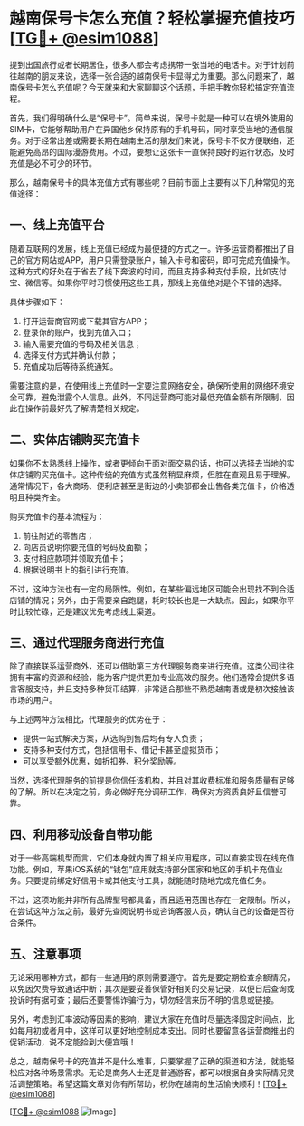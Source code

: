 # 越南保号卡怎么充值？轻松掌握充值技巧[[TG💪+ @esim1088](https://t.me/s/esim1088)]

提到出国旅行或者长期居住，很多人都会考虑携带一张当地的电话卡。对于计划前往越南的朋友来说，选择一张合适的越南保号卡显得尤为重要。那么问题来了，越南保号卡怎么充值呢？今天就来和大家聊聊这个话题，手把手教你轻松搞定充值流程。

首先，我们得明确什么是“保号卡”。简单来说，保号卡就是一种可以在境外使用的SIM卡，它能够帮助用户在异国他乡保持原有的手机号码，同时享受当地的通信服务。对于经常出差或需要长期在越南生活的朋友们来说，保号卡不仅方便联络，还能避免高昂的国际漫游费用。不过，要想让这张卡一直保持良好的运行状态，及时充值是必不可少的环节。

那么，越南保号卡的具体充值方式有哪些呢？目前市面上主要有以下几种常见的充值途径：

## 一、线上充值平台

随着互联网的发展，线上充值已经成为最便捷的方式之一。许多运营商都推出了自己的官方网站或APP，用户只需登录账户，输入卡号和密码，即可完成充值操作。这种方式的好处在于省去了线下奔波的时间，而且支持多种支付手段，比如支付宝、微信等。如果你平时习惯使用这些工具，那线上充值绝对是个不错的选择。

具体步骤如下：
1. 打开运营商官网或下载其官方APP；
2. 登录你的账户，找到充值入口；
3. 输入需要充值的号码及相关信息；
4. 选择支付方式并确认付款；
5. 充值成功后等待系统通知。

需要注意的是，在使用线上充值时一定要注意网络安全，确保所使用的网络环境安全可靠，避免泄露个人信息。此外，不同运营商可能对最低充值金额有所限制，因此在操作前最好先了解清楚相关规定。

## 二、实体店铺购买充值卡

如果你不太熟悉线上操作，或者更倾向于面对面交易的话，也可以选择去当地的实体店铺购买充值卡。这种传统的充值方式虽然稍显麻烦，但胜在直观且易于理解。通常情况下，各大商场、便利店甚至是街边的小卖部都会出售各类充值卡，价格透明且种类齐全。

购买充值卡的基本流程为：
1. 前往附近的零售店；
2. 向店员说明你要充值的号码及面额；
3. 支付相应款项并领取充值卡；
4. 根据说明书上的指引进行充值。

不过，这种方法也有一定的局限性。例如，在某些偏远地区可能会出现找不到合适店铺的情况；另外，由于需要亲自跑腿，耗时较长也是一大缺点。因此，如果你平时比较忙碌，还是建议优先考虑线上渠道。

## 三、通过代理服务商进行充值

除了直接联系运营商外，还可以借助第三方代理服务商来进行充值。这类公司往往拥有丰富的资源和经验，能为客户提供更加专业高效的服务。他们通常会提供多语言客服支持，并且支持多种货币结算，非常适合那些不熟悉越南语或是初次接触该市场的用户。

与上述两种方法相比，代理服务的优势在于：
- 提供一站式解决方案，从选购到售后均有专人负责；
- 支持多种支付方式，包括信用卡、借记卡甚至虚拟货币；
- 可以享受额外优惠，如折扣券、积分奖励等。

当然，选择代理服务的前提是你信任该机构，并且对其收费标准和服务质量有足够的了解。所以在决定之前，务必做好充分调研工作，确保对方资质良好且信誉可靠。

## 四、利用移动设备自带功能

对于一些高端机型而言，它们本身就内置了相关应用程序，可以直接实现在线充值功能。例如，苹果iOS系统的“钱包”应用就支持部分国家和地区的手机卡充值业务。只要提前绑定好信用卡或其他支付工具，就能随时随地完成充值任务。

不过，这项功能并非所有品牌型号都具备，而且适用范围也存在一定限制。所以，在尝试这种方法之前，最好先查阅说明书或咨询客服人员，确认自己的设备是否符合条件。

## 五、注意事项

无论采用哪种方式，都有一些通用的原则需要遵守。首先是要定期检查余额情况，以免因欠费导致通话中断；其次是要妥善保管好相关的交易记录，以便日后查询或投诉时有据可查；最后还要警惕诈骗行为，切勿轻信来历不明的信息或链接。

另外，考虑到汇率波动等因素的影响，建议大家在充值时尽量选择固定时间点，比如每月初或者月中，这样可以更好地控制成本支出。同时也要留意各运营商推出的促销活动，说不定能捡到大便宜哦！

总之，越南保号卡的充值并不是什么难事，只要掌握了正确的渠道和方法，就能轻松应对各种场景需求。无论是商务人士还是普通游客，都可以根据自身实际情况灵活调整策略。希望这篇文章对你有所帮助，祝你在越南的生活愉快顺利！[[TG💪+ @esim1088](https://t.me/s/esim1088)]

[[TG💪+ @esim1088](https://t.me/s/esim1088) ![Image](https://i.postimg.cc/4NQfJmqS/Snipaste-2025-05-13-00-14-12.png)]